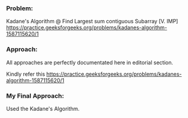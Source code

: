 ### Problem: 
Kadane's Algorithm  @ Find Largest sum contiguous Subarray [V. IMP]  
https://practice.geeksforgeeks.org/problems/kadanes-algorithm-1587115620/1


### Approach:

All approaches are perfectly documentated here in editorial section.

Kindly refer this https://practice.geeksforgeeks.org/problems/kadanes-algorithm-1587115620/1


### My Final Approach:
Used the Kadane's Algorithm.
